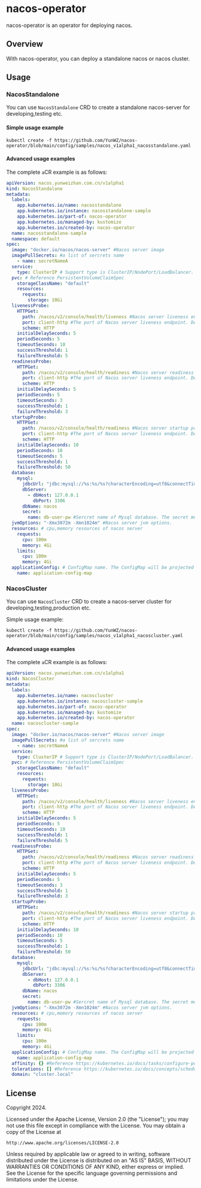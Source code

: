 # nacos-operator

nacos-operator is an operator for deploying nacos.

## Overview
With nacos-operator, you can deploy a standalone nacos or  nacos cluster.

## Usage

### NacosStandalone

You can use `NacosStandalone` CRD to create a standalone nacos-server for developing,testing etc.

#### Simple usage example
```shell
kubectl create -f https://github.com/YunWZ/nacos-operator/blob/main/config/samples/nacos_v1alpha1_nacosstandalone.yaml
```

#### Advanced usage examples
The complete `a`CR example is as follows:
```yaml
apiVersion: nacos.yunweizhan.com.cn/v1alpha1
kind: NacosStandalone
metadata:
  labels:
    app.kubernetes.io/name: nacosstandalone
    app.kubernetes.io/instance: nacosstandalone-sample
    app.kubernetes.io/part-of: nacos-operator
    app.kubernetes.io/managed-by: kustomize
    app.kubernetes.io/created-by: nacos-operator
  name: nacosstandalone-sample
  namespace: default
spec:
  image: "docker.io/nacos/nacos-server" #Nacos server image
  imagePullSecrets: #a list of sercrets name
    - name: secretNameA
  service:
    type: ClusterIP # Support type is ClusterIP/NodePort/LoadBalancer. Defaults to ClusterIP.
  pvc: # Reference PersistentVolumeClaimSpec
    storageClassName: "default"
    resources:
      requests:
        storage: 10Gi
  livenessProbe:
    HTTPGet: 
      path: /nacos/v2/console/health/liveness #Nacos server liveness endpoint. Defaults to "/nacos/v2/console/health/liveness"
      port: client-http #The port of Nacos server liveness endpoint. Defaults to  client-http (8848)
      scheme: HTTP
    initialDelaySeconds: 5
    periodSeconds: 5
    timeoutSeconds: 10
    successThreshold: 1
    failureThreshold: 5
  readinessProbe: 
    HTTPGet:
      path: /nacos/v2/console/health/readiness #Nacos server readiness endpoint. Defaults to "/nacos/v2/console/health/readiness"
      port: client-http #The port of Nacos server liveness endpoint. Defaults to  client-http (8848)
      scheme: HTTP
    initialDelaySeconds: 5
    periodSeconds: 5
    timeoutSeconds: 3
    successThreshold: 1
    failureThreshold: 3
  startupProbe:
    HTTPGet: 
      path: /nacos/v2/console/health/readiness #Nacos server startup probe. Defaults to "/nacos/v2/console/health/readiness"
      port: client-http #The port of Nacos server liveness endpoint. Defaults to  client-http (8848)
      scheme: HTTP
    initialDelaySeconds: 10
    periodSeconds: 10
    timeoutSeconds: 5
    successThreshold: 1
    failureThreshold: 50
  database:
    mysql:
      jdbcUrl: "jdbc:mysql://%s:%s/%s?characterEncoding=utf8&connectTimeout=1000&socketTimeout=3000&autoReconnect=true&useUnicode=true&useSSL=false&serverTimezone=UTC" #The template will be formatted with dbHost and dbPort (in `dbServer` section).
      dbServer:
        - dbHost: 127.0.0.1
          dbPort: 3306
      dbName: nacos
      secret:
        name: db-user-pw #Sercret name of Mysql database. The secret must contain two keys: `user` and `password`.
  jvmOptions: "-Xmx3072m -Xmn1024m" #Nacos server jvm options.
  resources: # cpu,memory resources of nacos server
    requests:
      cpu: 100m
      memory: 4Gi
    limits:
      cpu: 100m
      memory: 4Gi
  applicationConfig: # ConfigMap name. The ConfigMap will be projected as nacos server conf.
    name: application-config-map
```
### NacosCluster

You can use `NacosCluster` CRD to create a nacos-server cluster for developing,testing,production etc.

Simple usage example:
```shell
kubectl create -f https://github.com/YunWZ/nacos-operator/blob/main/config/samples/nacos_v1alpha1_nacoscluster.yaml
```

#### Advanced usage examples
The complete `a`CR example is as follows:
```yaml
apiVersion: nacos.yunweizhan.com.cn/v1alpha1
kind: NacosCluster
metadata:
  labels:
    app.kubernetes.io/name: nacoscluster
    app.kubernetes.io/instance: nacoscluster-sample
    app.kubernetes.io/part-of: nacos-operator
    app.kubernetes.io/managed-by: kustomize
    app.kubernetes.io/created-by: nacos-operator
  name: nacoscluster-sample
spec:
  image: "docker.io/nacos/nacos-server" #Nacos server image
  imagePullSecrets: #a list of sercrets name
    - name: secretNameA
  service:
    type: ClusterIP # Support type is ClusterIP/NodePort/LoadBalancer. Defaults to ClusterIP.
  pvc: # Reference PersistentVolumeClaimSpec
    storageClassName: "default"
    resources:
      requests:
        storage: 10Gi
  livenessProbe:
    HTTPGet:
      path: /nacos/v2/console/health/liveness #Nacos server liveness endpoint. Defaults to "/nacos/v2/console/health/liveness"
      port: client-http #The port of Nacos server liveness endpoint. Defaults to  client-http (8848)
      scheme: HTTP
    initialDelaySeconds: 5
    periodSeconds: 5
    timeoutSeconds: 10
    successThreshold: 1
    failureThreshold: 5
  readinessProbe:
    HTTPGet:
      path: /nacos/v2/console/health/readiness #Nacos server readiness endpoint. Defaults to "/nacos/v2/console/health/readiness"
      port: client-http #The port of Nacos server liveness endpoint. Defaults to  client-http (8848)
      scheme: HTTP
    initialDelaySeconds: 5
    periodSeconds: 5
    timeoutSeconds: 3
    successThreshold: 1
    failureThreshold: 3
  startupProbe:
    HTTPGet:
      path: /nacos/v2/console/health/readiness #Nacos server startup probe. Defaults to "/nacos/v2/console/health/readiness"
      port: client-http #The port of Nacos server liveness endpoint. Defaults to  client-http (8848)
      scheme: HTTP
    initialDelaySeconds: 10
    periodSeconds: 10
    timeoutSeconds: 5
    successThreshold: 1
    failureThreshold: 50
  database:
    mysql:
      jdbcUrl: "jdbc:mysql://%s:%s/%s?characterEncoding=utf8&connectTimeout=1000&socketTimeout=3000&autoReconnect=true&useUnicode=true&useSSL=false&serverTimezone=UTC" #The template will be formatted with dbHost and dbPort (in `dbServer` section).
      dbServer:
        - dbHost: 127.0.0.1
          dbPort: 3306
      dbName: nacos
      secret:
        name: db-user-pw #Sercret name of Mysql database. The secret must contain two keys: `user` and `password`.
  jvmOptions: "-Xmx3072m -Xmn1024m" #Nacos server jvm options.
  resources: # cpu,memory resources of nacos server
    requests:
      cpu: 100m
      memory: 4Gi
    limits:
      cpu: 100m
      memory: 4Gi
  applicationConfig: # ConfigMap name. The ConfigMap will be projected as nacos server conf.
    name: application-config-map
  affinity: {} #Reference https://kubernetes.io/docs/tasks/configure-pod-container/assign-pods-nodes-using-node-affinity/
  tolerations: [] #Reference https://kubernetes.io/docs/concepts/scheduling-eviction/taint-and-toleration/
  domain: "cluster.local"
```

## License

Copyright 2024.

Licensed under the Apache License, Version 2.0 (the "License");
you may not use this file except in compliance with the License.
You may obtain a copy of the License at

    http://www.apache.org/licenses/LICENSE-2.0

Unless required by applicable law or agreed to in writing, software
distributed under the License is distributed on an "AS IS" BASIS,
WITHOUT WARRANTIES OR CONDITIONS OF ANY KIND, either express or implied.
See the License for the specific language governing permissions and
limitations under the License.

